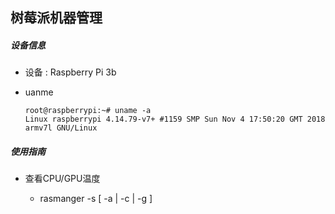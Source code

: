 ## 树莓派机器管理

##### 设备信息

- 设备 : Raspberry Pi 3b

- uanme

  ```
  root@raspberrypi:~# uname -a
  Linux raspberrypi 4.14.79-v7+ #1159 SMP Sun Nov 4 17:50:20 GMT 2018 armv7l GNU/Linux
  ```

##### 使用指南

- 查看CPU/GPU温度  

  - rasmanger -s [ -a | -c | -g ]


